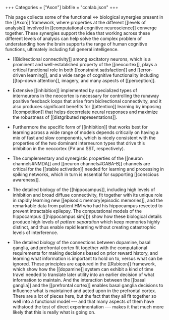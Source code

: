 +++
Categories = ["Axon"]
bibfile = "ccnlab.json"
+++

This page collects some of the functional ⇔ biological synergies present in the [[Axon]] framework, where properties at the different [[levels of analysis]] involved in [[computational cognitive neuroscience]] converge together. These synergies support the idea that working across these different levels of analysis can help solve the complex problem of understanding how the brain supports the range of human cognitive functions, ultimately including full general intelligence.

* [[Bidirectional connectivity]] among excitatory neurons, which is a prominent and well-established property of the [[neocortex]], plays a critical functional role in both [[constraint satisfaction]] and [[error-driven learning]], and a wide range of cognitive functionality including [[top-down attention]], imagery, and many aspects of [[perception]].

* Extensive [[inhibition]] implemented by specialized types of interneurons in the neocortex is necessary for controlling the runaway positive feedback loops that arise from bidirectional connectivity, and it also produces significant benefits for [[attention]] learning by imposing [[competition]] that helps decorrelate neural responses and maximize the robustness of [[distgributed representations]].

* Furthermore the specific form of [[inhibition]] that works best for learning across a wide range of models depends critically on having a mix of fast and slow components, which is nicely consistent with the properties of the two dominant interneuron types that drive this inhibition in the neocortex (PV and SST, respectively).

* The complementary and synergistic properties of the [[neuron channels#NMDA]] and [[neuron channels#GABA-B]] channels are critical for the [[stable activation]] needed for learning and processing in spiking networks, which in turn is essential for supporting [[conscious awareness]].

* The detailed biology of the [[hippocampus]], including high levels of inhibition and broad diffuse connectivity, fit together with its unique role in rapidly learning new [[episodic memory|episodic memories]], and the remarkable data from patient HM who had his hippocampus resected to prevent intractable epilepsy. The computational models of the hippocampus ([[hippocampus sim]])) show how these biological details produce high levels of _pattern separation_ which keep memories highly distinct, and thus enable rapid learning without creating catastrophic levels of interference.

* The detailed biology of the connections between dopamine, basal ganglia, and prefrontal cortex fit together with the computational requirements for making decisions based on prior reward history, and learning what information is important to hold on to, versus what can be ignored. These principles are captured in the [[Rubicon]] framework, which show how the [[dopamine]] system can exhibit a kind of time travel needed to translate later utility into an earlier decision of what information to maintain. And the interaction between the [[basal ganglia]] and the [[prefrontal cortex]] enables basal ganglia decisions to influence what is maintained and acted upon in the prefrontal cortex. There are a lot of pieces here, but the fact that they all fit together so well into a functional model --- and that many aspects of them have withstood the test of direct experimentation --- makes it that much more likely that this is really what is going on.


